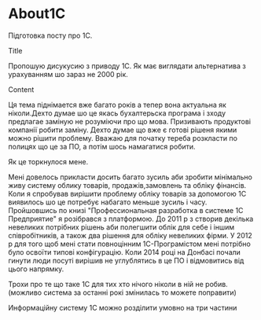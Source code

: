 # About1C 

Підготовка посту про 1С.

Title

Пропошую дисукусию з приводу 1С. Як має виглядати альтернатива з урахуванням шо зараз не 2000 рік. 

Content

Ця тема піднімается вже багато років а тепер вона актуальна як ніколи.Дехто думае шо це якась бухалтерьска програма і зходу предлагае заміную не розуміючи про що мова. Призивають продуктові компанії робити заміну. Дехто думае що вже є готові рішеня якими можно рішити проблему. Вважаю для початку тереба розкласти по полицях що це за ПО, а потім шось намагатися робити. 

Як це торкнулося мене.

Мені довелось прикласти досить багато зусиль аби зробити мінімально живу систему облику товарів, продажів,замовлень та обліку фінансів. Коли я спробував вирішити проблему обліку товарів за допомогою 1С виявилось шо це потребує набагато меньше зусиль і часу.  Пройшовшись по книзі "Профессиональная разработка в системе 1С Предприятие" я розібрався з платформою. До 2011 р з створив декілька невеликих потрібних рішень аби полегшити облік для себе і іншим співробітників, а також два рішення для обліку невеликих фірми. У 2012 р для того щоб мені стати повноцінним 1С-Програмістом мені потрібно було освоїти типові конфігурацію. Коли 2014 році на Донбасі почали гинути люди посуті вирішив не углублятись в це ПО і відмовитись від цього напрямку. 


Трохи про те що таке 1С для тих хто нічого ніколи в ній не робив.
(можливо система за останні рокі змінилась то можете поправити)

Информаційну систему 1С можно розділити умовно на три частини 